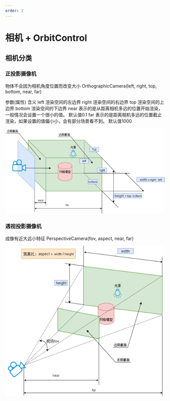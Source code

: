 ```yaml
---
order: 2
---
```


# 相机 + OrbitControl

<code src="./index.jsx" compact="true"></code>

## 相机分类

### 正投影摄像机
物体不会因为相机角度位置而改变大小
OrthographicCamera(left, right, top, bottom, near, far)

参数(属性)	含义
left	  渲染空间的左边界
right	  渲染空间的右边界
top	    渲染空间的上边界
bottom	渲染空间的下边界
near	  表示的是从距离相机多远的位置开始渲染，一般情况会设置一个很小的值。 默认值0.1
far	    表示的是距离相机多远的位置截止渲染，如果设置的值偏小小，会有部分场景看不到。 默认值1000

![img.png](./img.png)

### 透视投影摄像机
成像有近大远小特征
PerspectiveCamera(fov, aspect, near, far)

![img.png](../assets/img3.png)

